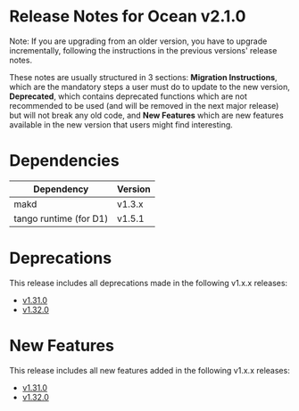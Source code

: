 Release Notes for Ocean v2.1.0
==============================

Note: If you are upgrading from an older version, you have to upgrade
incrementally, following the instructions in the previous versions' release
notes.

These notes are usually structured in 3 sections: **Migration Instructions**,
which are the mandatory steps a user must do to update to the new version,
**Deprecated**, which contains deprecated functions which are not recommended to
be used (and will be removed in the next major release) but will not break any
old code, and **New Features** which are new features available in the new
version that users might find interesting.

Dependencies
============

Dependency                | Version
--------------------------|---------
makd                      | v1.3.x
tango runtime (for D1)    | v1.5.1

Deprecations
============

This release includes all deprecations made in the following v1.x.x releases:

* [v1.31.0](https://github.com/sociomantic/ocean/releases/tag/v1.31.0)
* [v1.32.0](https://github.com/sociomantic/ocean/releases/tag/v1.32.0)

New Features
============

This release includes all new features added in the following v1.x.x releases:

* [v1.31.0](https://github.com/sociomantic/ocean/releases/tag/v1.31.0)
* [v1.32.0](https://github.com/sociomantic/ocean/releases/tag/v1.32.0)
